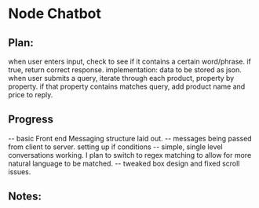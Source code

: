 # Node Chatbot



## Plan:
when user enters input, check to see if it contains a certain word/phrase. if true, return correct response.
implementation: data to be stored as json. when user submits a query, iterate through each product, property by property.
if that property contains matches query, add product name and price to reply.




## Progress
-- basic Front end Messaging structure laid out.
-- messages being passed from client to server. setting up if conditions
-- simple, single level conversations working. I plan to switch to regex matching to allow for more natural
language to be matched.
-- tweaked box design and fixed scroll issues.

## Notes:
